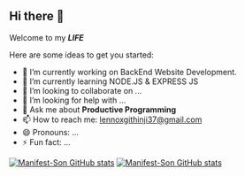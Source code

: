 ## Hi there 👋
Welcome to my ___LIFE___

Here are some ideas to get you started:

- 🔭 I’m currently working on BackEnd Website Development.
- 🌱 I’m currently learning NODE.JS & EXPRESS JS
- 👯 I’m looking to collaborate on ...
- 🤔 I’m looking for help with ...
- 💬 Ask me about __Productive Programming__
- 📫 How to reach me: lennoxgithinji37@gmail.com
- 😄 Pronouns: ...
- ⚡ Fun fact: ...

[![Manifest-Son GitHub stats](https://manifest-son.vercel.app/api?username=Manifest-Son)](https://manifest-son.vercel/api?username=Manifest-Son)
[![Manifest-Son GitHub stats](https://github-readme-stats.vercel.app/api?username=Manifest-Son)](https://github.com/anuraghazra/github-readme-stats)
